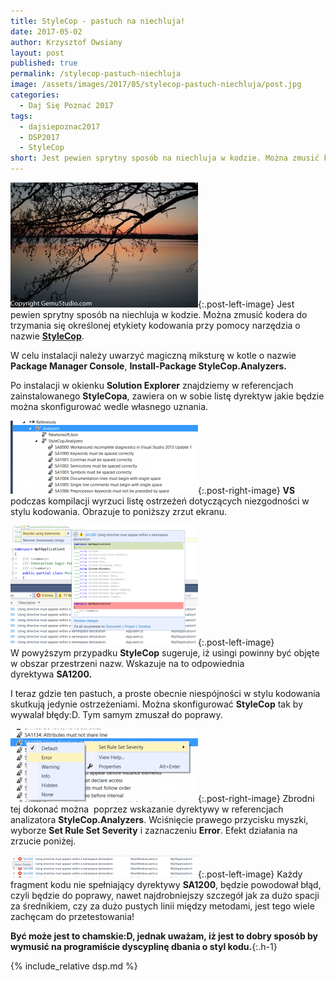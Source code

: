 ```yaml
---
title: StyleCop - pastuch na niechluja!
date: 2017-05-02
author: Krzysztof Owsiany
layout: post
published: true
permalink: /stylecop-pastuch-niechluja
image: /assets/images/2017/05/stylecop-pastuch-niechluja/post.jpg
categories:
  - Daj Się Poznać 2017
tags:
  - dajsiepoznac2017
  - DSP2017
  - StyleCop
short: Jest pewien sprytny sposób na niechluja w kodzie. Można zmusić kodera do trzymania się określonej etykiety kodowania przy pomocy narzędzia o nazwie StyleCop. W celu instalacji należy uwarzyć magiczną miksturę w kotle o nazwie Package Manager Console, Install-Package StyleCop.Analyzers.
---
```

[![StyleCop][post]][post-big]{:.post-left-image}
Jest pewien sprytny sposób na niechluja w kodzie. Można zmusić kodera do trzymania się określonej etykiety kodowania przy pomocy narzędzia o nazwie **[StyleCop]**.

W celu instalacji należy uwarzyć magiczną miksturę w kotle o nazwie **Package Manager Console**, **Install-Package StyleCop.Analyzers.**

Po instalacji w okienku **Solution Explorer** znajdziemy w referencjach zainstalowanego **StyleCopa**, zawiera on w sobie listę dyrektyw jakie będzie można skonfigurować wedle własnego uznania.

[![StyleCop][image1]][image1-big]{:.post-right-image}
**VS** podczas kompilacji wyrzuci listę ostrzeżeń dotyczących niezgodności w stylu kodowania. Obrazuje to poniższy zrzut ekranu.

[![StyleCop][image2]][image2-big]{:.post-left-image}    
W powyższym przypadku **StyleCop** sugeruje, iż usingi powinny być objęte w obszar przestrzeni nazw. Wskazuje na to odpowiednia dyrektywa **SA1200.**

I teraz gdzie ten pastuch, a proste obecnie niespójności w stylu kodowania skutkują jedynie ostrzeżeniami. Można skonfigurować **StyleCop** tak by wywalał błędy:D. Tym samym zmuszał do poprawy.

[![StyleCop][image3]][image3-big]{:.post-right-image}
Zbrodni tej dokonać można  poprzez wskazanie dyrektywy w referencjach analizatora **StyleCop.Analyzers**. Wciśnięcie prawego przycisku myszki, wyborze **Set Rule Set Severity** i zaznaczeniu **Error**. Efekt działania na zrzucie poniżej.

[![StyleCop][image4]][image4-big]{:.post-left-image}
Każdy fragment kodu nie spełniający dyrektywy **SA1200**, będzie powodował błąd, czyli będzie do poprawy, nawet najdrobniejszy szczegół jak za dużo spacji za średnikiem, czy za dużo pustych linii między metodami, jest tego wiele zachęcam do przetestowania!
    
**Być może jest to chamskie:D, jednak uważam, iż jest to dobry sposób by wymusić na programiście dyscyplinę dbania o styl kodu.**{:.h-1}
    
{% include_relative dsp.md %}

[StyleCop]: https://stylecop.codeplex.com/

[post]: /assets/images/2017/05/stylecop-pastuch-niechluja/post.jpg
[post-big]: /assets/images/2017/05/stylecop-pastuch-niechluja/post-big.jpg

[image1]: /assets/images/2017/05/stylecop-pastuch-niechluja/image1.png
[image1-big]: /assets/images/2017/05/stylecop-pastuch-niechluja/image1-big.png

[image2]: /assets/images/2017/05/stylecop-pastuch-niechluja/image2.png
[image2-big]: /assets/images/2017/05/stylecop-pastuch-niechluja/image2-big.png

[image3]: /assets/images/2017/05/stylecop-pastuch-niechluja/image3.png
[image3-big]: /assets/images/2017/05/stylecop-pastuch-niechluja/image3-big.png

[image4]: /assets/images/2017/05/stylecop-pastuch-niechluja/image4.png
[image4-big]: /assets/images/2017/05/stylecop-pastuch-niechluja/image4-big.png